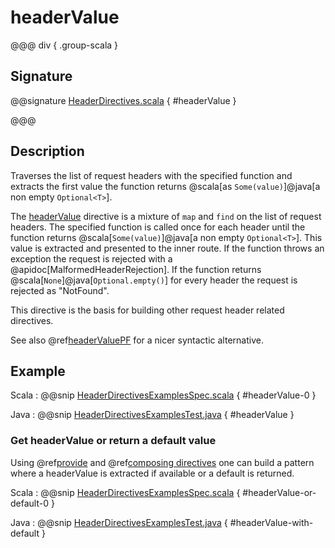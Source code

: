 # headerValue

@@@ div { .group-scala }

## Signature

@@signature [HeaderDirectives.scala]($akka-http$/akka-http/src/main/scala/akka/http/scaladsl/server/directives/HeaderDirectives.scala) { #headerValue }

@@@

## Description

Traverses the list of request headers with the specified function and extracts the first value the function returns
@scala[as `Some(value)`]@java[a non empty `Optional<T>`].

The [headerValue]() directive is a mixture of `map` and `find` on the list of request headers. The specified function
is called once for each header until the function returns @scala[`Some(value)`]@java[a non empty `Optional<T>`]. This value is extracted and presented to the
inner route. If the function throws an exception the request is rejected with a @apidoc[MalformedHeaderRejection]. If the
function returns @scala[`None`]@java[`Optional.empty()`] for every header the request is rejected as "NotFound".

This directive is the basis for building other request header related directives.

See also @ref[headerValuePF](headerValuePF.md) for a nicer syntactic alternative.

## Example

Scala
:   @@snip [HeaderDirectivesExamplesSpec.scala]($test$/scala/docs/http/scaladsl/server/directives/HeaderDirectivesExamplesSpec.scala) { #headerValue-0 }

Java
:   @@snip [HeaderDirectivesExamplesTest.java]($test$/java/docs/http/javadsl/server/directives/HeaderDirectivesExamplesTest.java) { #headerValue }


### Get headerValue or return a default value

Using @ref[provide](../basic-directives/provide.md) and @ref[composing directives](../index.md#composing-directives) one can build a pattern where a headerValue is extracted if available or a default is returned. 

Scala
:  @@snip [HeaderDirectivesExamplesSpec.scala]($test$/scala/docs/http/scaladsl/server/directives/HeaderDirectivesExamplesSpec.scala) { #headerValue-or-default-0 }

Java
:  @@snip [HeaderDirectivesExamplesTest.java]($test$/java/docs/http/javadsl/server/directives/HeaderDirectivesExamplesTest.java) { #headerValue-with-default }
